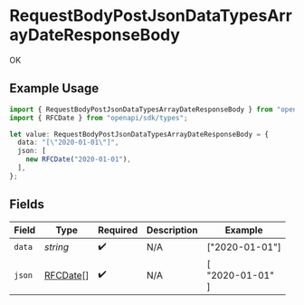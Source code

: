 # RequestBodyPostJsonDataTypesArrayDateResponseBody

OK

## Example Usage

```typescript
import { RequestBodyPostJsonDataTypesArrayDateResponseBody } from "openapi/sdk/models/operations";
import { RFCDate } from "openapi/sdk/types";

let value: RequestBodyPostJsonDataTypesArrayDateResponseBody = {
  data: "[\"2020-01-01\"]",
  json: [
    new RFCDate("2020-01-01"),
  ],
};
```

## Fields

| Field                                  | Type                                   | Required                               | Description                            | Example                                |
| -------------------------------------- | -------------------------------------- | -------------------------------------- | -------------------------------------- | -------------------------------------- |
| `data`                                 | *string*                               | :heavy_check_mark:                     | N/A                                    | ["2020-01-01"]                         |
| `json`                                 | [RFCDate](../../../types/rfcdate.md)[] | :heavy_check_mark:                     | N/A                                    | [<br/>"2020-01-01"<br/>]               |